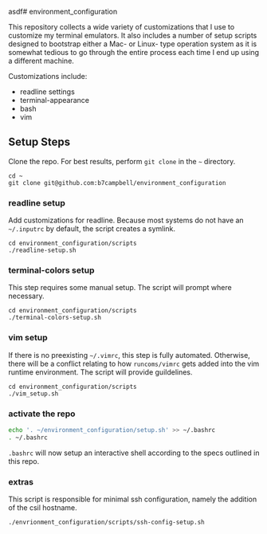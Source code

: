 asdf# environment\_configuration

This repository collects a wide variety of customizations that I use to customize my terminal emulators. It also includes a number of setup scripts designed to bootstrap either a Mac- or Linux- type operation system as it is somewhat tedious to go through the entire process each time I end up using a different machine.

Customizations include:
* readline settings
* terminal-appearance
* bash
* vim

## Setup Steps

Clone the repo. For best results, perform `git clone` in the `~` directory.

```shell
cd ~
git clone git@github.com:b7campbell/environment_configuration
```

### readline setup

Add customizations for readline. Because most systems do not have an `~/.inputrc` by default, the script creates a symlink.

```shell
cd environment_configuration/scripts
./readline-setup.sh
```

### terminal-colors setup

This step requires some manual setup. The script will prompt where necessary.

```shell
cd environment_configuration/scripts
./terminal-colors-setup.sh
```

### vim setup

If there is no preexisting `~/.vimrc`, this step is fully automated. Otherwise, there will be a conflict relating to how `runcoms/vimrc` gets added into the vim runtime environment. The script will provide guildelines.

```shell
cd environment_configuration/scripts
./vim_setup.sh
```

### activate the repo

```sh
echo '. ~/environment_configuration/setup.sh' >> ~/.bashrc
. ~/.bashrc
```

`.bashrc` will now setup an interactive shell according to the specs outlined in this repo.


### extras

This script is responsible for minimal ssh configuration, namely the addition of the csil hostname.

```shell
./envrionment_configuration/scripts/ssh-config-setup.sh
```


